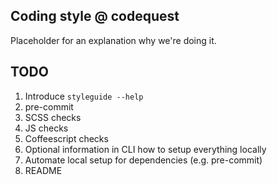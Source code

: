 Coding style @ codequest
---

Placeholder for an explanation why we're doing it.

TODO
---
1. Introduce `styleguide --help`
2. pre-commit
3. SCSS checks
4. JS checks
5. Coffeescript checks
6. Optional information in CLI how to setup everything locally
7. Automate local setup for dependencies (e.g. pre-commit)
8. README
